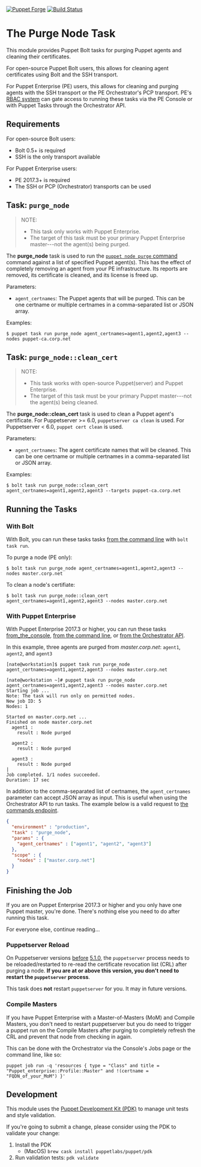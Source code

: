 [![Puppet Forge](https://img.shields.io/puppetforge/v/nate/purge_node.svg)](https://forge.puppetlabs.com/nate/purge_node)
[![Build Status](https://travis-ci.org/natemccurdy/puppet-purge_node.svg?branch=master)](https://travis-ci.org/natemccurdy/puppet-purge_node)

# The Purge Node Task

This module provides Puppet Bolt tasks for purging Puppet agents and cleaning their certificates.

For open-source Puppet Bolt users, this allows for cleaning agent certificates using Bolt and the SSH transport.

For Puppet Enterprise (PE) users, this allows for cleaning and purging agents with the SSH transport or the PE Orchestrator's PCP transport. PE's [RBAC system](https://puppet.com/docs/pe/2019.2/managing_access.html) can gate access to running these tasks via the PE Console or with Puppet Tasks through the Orchestrator API.

## Requirements

For open-source Bolt users:
* Bolt 0.5+ is required
* SSH is the only transport available

For Puppet Enterprise users:
* PE 2017.3+ is required
* The SSH or PCP (Orchestrator) transports can be used


## Task: `purge_node`

> NOTE:
>  * This task only works with Puppet Enterprise.
>  * The target of this task must be your primary Puppet Enterprise master---not the agent(s) being purged.

The __purge_node__ task is used to run the [`puppet node purge` command](https://puppet.com/docs/pe/2019.2/adding_and_removing_nodes.html#remove-nodes) command against a list of specified Puppet agent(s). This has the effect of completely removing an agent from your PE infrastructure. Its reports are removed, its certificate is cleaned, and its license is freed up.

Parameters:

* `agent_certnames`: The Puppet agents that will be purged. This can be one certname or multiple certnames in a comma-separated list or JSON array.

Examples:

```
$ puppet task run purge_node agent_certnames=agent1,agent2,agent3 --nodes puppet-ca.corp.net
```

## Task: `purge_node::clean_cert`

> NOTE:
>  * This task works with open-source Puppet(server) and Puppet Enterprise.
>  * The target of this task must be your primary Puppet master---not the agent(s) being cleaned.

The __purge_node::clean_cert__ task is used to clean a Puppet agent's certificate. For Puppetserver >= 6.0, `puppetserver ca clean` is used. For Puppetserver < 6.0, `puppet cert clean` is used.

Parameters:

* `agent_certnames`: The agent certificate names that will be cleaned. This can be one certname or multiple certnames in a comma-separated list or JSON array.

Examples:

```
$ bolt task run purge_node::clean_cert agent_certnames=agent1,agent2,agent3 --targets puppet-ca.corp.net
```

## Running the Tasks

### With Bolt

With Bolt, you can run these tasks tasks [from the command line](https://puppet.com/docs/bolt/latest/bolt_running_tasks.html) with `bolt task run`.

To purge a node (PE only):
```shell
$ bolt task run purge_node agent_certnames=agent1,agent2,agent3 --nodes master.corp.net
```

To clean a node's certifiate:
```shell
$ bolt task run purge_node::clean_cert agent_certnames=agent1,agent2,agent3 --nodes master.corp.net
```

### With Puppet Enterprise

With Puppet Enterprise 2017.3 or higher, you can run these tasks [from_the_console](https://puppet.com/docs/pe/2019.2/running_tasks_in_the_console.html#running-tasks-console), [from the command line](https://puppet.com/docs/pe/2019.2/running_tasks_from_the_command_line.html#running-tasks-cli), or [from the Orchestrator API](https://puppet.com/docs/pe/2019.2/orchestrator_api_v1_endpoints.html).

In this example, three agents are purged from *master.corp.net*: `agent1`, `agent2`, and `agent3`

```shell
[nate@workstation]$ puppet task run purge_node agent_certnames=agent1,agent2,agent3 --nodes master.corp.net

[nate@workstation ~]# puppet task run purge_node agent_certnames=agent1,agent2,agent3 --nodes master.corp.net
Starting job ...
Note: The task will run only on permitted nodes.
New job ID: 5
Nodes: 1

Started on master.corp.net ...
Finished on node master.corp.net
  agent1 :
    result : Node purged

  agent2 :
    result : Node purged

  agent3 :
    result : Node purged
|
Job completed. 1/1 nodes succeeded.
Duration: 17 sec
```

In addition to the comma-separated list of certnames, the `agent_certnames` parameter can accept JSON array as input. This is useful when using the Orchestrator API to run tasks. The example below is a valid request to [the commands endpoint](https://puppet.com/docs/pe/2019.2/orchestrator_api_commands_endpoint.html#orchestrator_api_commands_endpoint).

```json
{
  "environment" : "production",
  "task" : "purge_node",
  "params" : {
    "agent_certnames" : ["agent1", "agent2", "agent3"]
  },
  "scope" : {
    "nodes" : ["master.corp.net"]
  }
}
```

## Finishing the Job

If you are on Puppet Enterprise 2017.3 or higher and you only have one Puppet master, you're done. There's nothing else you need to do after running this task.

For everyone else, continue reading...

### Puppetserver Reload

On Puppetserver versions [before](https://puppet.com/docs/puppetserver/5.1/release_notes.html#new-feature-automatic-crl-refresh-on-certificate-revocation) [5.1.0](https://tickets.puppetlabs.com/browse/SERVER-1933), the `puppetserver` process needs to be reloaded/restarted to re-read the certificate revocation list (CRL) after purging a node. **If you are at or above this version, you don't need to restart the `puppetserver` process**.

This task does **not** restart `puppetserver` for you. It may in future versions.

### Compile Masters

If you have Puppet Enterprise with a Master-of-Masters (MoM) and Compile Masters, you don't need to restart puppetserver but you do need to trigger a puppet run on the Compile Masters after purging to completely refresh the CRL and prevent that node from checking in again.

This can be done with the Orchestrator via the Console's Jobs page or the command line, like so:

```shell
puppet job run -q 'resources { type = "Class" and title = "Puppet_enterprise::Profile::Master" and !(certname = "FQDN_of_your_MoM") }'
```

## Development

This module uses the [Puppet Development Kit (PDK)](https://puppet.com/docs/pdk/1.x/pdk.html) to manage unit tests and style validation.

If you're going to submit a change, please consider using the PDK to validate your change:

1. Install the PDK
    * (MacOS) `brew cask install puppetlabs/puppet/pdk`
1. Run validation tests: `pdk validate`

